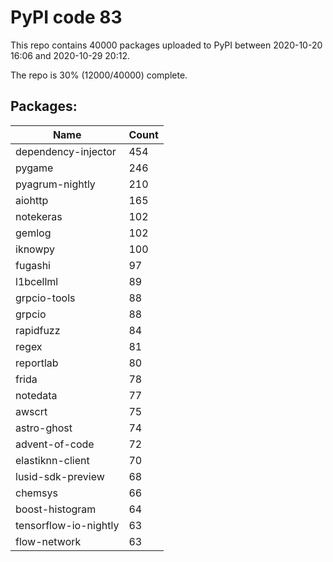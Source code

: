 # PyPI code 83

This repo contains 40000 packages uploaded to PyPI between 
2020-10-20 16:06 and 2020-10-29 20:12.

The repo is 30% (12000/40000) complete.

## Packages:

| Name  | Count |
| ----- | ----- |
| dependency-injector | 454 |
| pygame | 246 |
| pyagrum-nightly | 210 |
| aiohttp | 165 |
| notekeras | 102 |
| gemlog | 102 |
| iknowpy | 100 |
| fugashi | 97 |
| l1bcellml | 89 |
| grpcio-tools | 88 |
| grpcio | 88 |
| rapidfuzz | 84 |
| regex | 81 |
| reportlab | 80 |
| frida | 78 |
| notedata | 77 |
| awscrt | 75 |
| astro-ghost | 74 |
| advent-of-code | 72 |
| elastiknn-client | 70 |
| lusid-sdk-preview | 68 |
| chemsys | 66 |
| boost-histogram | 64 |
| tensorflow-io-nightly | 63 |
| flow-network | 63 |


